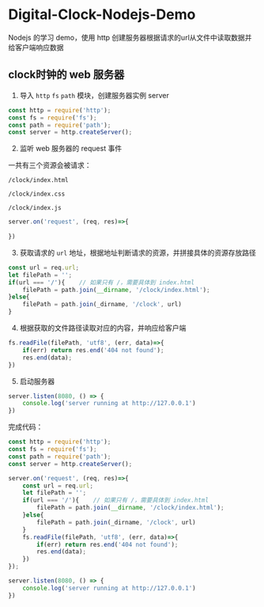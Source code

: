 # Digital-Clock-Nodejs-Demo

Nodejs 的学习 demo，使用 http 创建服务器根据请求的url从文件中读取数据并给客户端响应数据

## clock时钟的 web 服务器

1. 导入 `http` `fs` `path` 模块，创建服务器实例 server

```js
const http = require('http');
const fs = require('fs');
const path = require('path');
const server = http.createServer();
```

2. 监听 web 服务器的 request 事件

一共有三个资源会被请求：

`/clock/index.html`

`/clock/index.css`

`/clock/index.js`

```js
server.on('request', (req, res)=>{
    
})
```

3. 获取请求的 `url` 地址，根据地址判断请求的资源，并拼接具体的资源存放路径

```js
const url = req.url;
let filePath = '';
if(url === '/'){	// 如果只有 /，需要具体到 index.html
    filePath = path.join(__dirname, '/clock/index.html');
}else{
    filePath = path.join(_dirname, '/clock', url)
}
```

4. 根据获取的文件路径读取对应的内容，并响应给客户端

```js
fs.readFile(filePath, 'utf8', (err, data)=>{
    if(err) return res.end('404 not found');
    res.end(data);
})
```

5. 启动服务器

```js
server.listen(8080, () => {
    console.log('server running at http://127.0.0.1')
})
```

完成代码：

```js
const http = require('http');
const fs = require('fs');
const path = require('path');
const server = http.createServer();

server.on('request', (req, res)=>{
    const url = req.url;
    let filePath = '';
    if(url === '/'){	// 如果只有 /，需要具体到 index.html
        filePath = path.join(__dirname, '/clock/index.html');
    }else{
        filePath = path.join(_dirname, '/clock', url)
    }
    fs.readFile(filePath, 'utf8', (err, data)=>{
        if(err) return res.end('404 not found');
        res.end(data);
    })
});

server.listen(8080, () => {
    console.log('server running at http://127.0.0.1')
})
```

